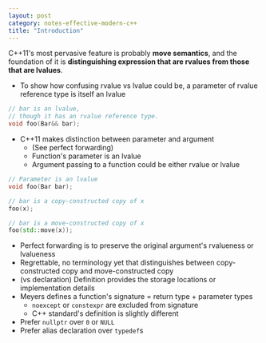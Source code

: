 ```yaml
---
layout: post
category: notes-effective-modern-c++
title: "Introduction"
---
```


C++11's most pervasive feature is probably **move semantics**,
and the foundation of it is **distinguishing expression that are rvalues from those that are lvalues**.

* To show how confusing rvalue vs lvalue could be, a parameter of rvalue reference type is itself an lvalue

```c++
// bar is an lvalue,
// though it has an rvalue reference type.
void foo(Bar&& bar);
```

* C++11 makes distinction between parameter and argument
  * (See perfect forwarding)
  * Function's parameter is an lvalue
  * Argument passing to a function could be either rvalue or lvalue

```c++
// Parameter is an lvalue
void foo(Bar bar);

// bar is a copy-constructed copy of x
foo(x);

// bar is a move-constructed copy of x
foo(std::move(x));
```

* Perfect forwarding is to preserve the original argument's rvalueness or lvalueness
* Regrettable, no terminology yet that distinguishes between copy-constructed copy and move-constructed copy
* (vs declaration) Definition provides the storage locations or implementation details
* Meyers defines a function's signature = return type + parameter types
  * `noexcept` or `constexpr` are excluded from signature
  * C++ standard's definition is slightly different
* Prefer `nullptr` over `0` or `NULL`
* Prefer alias declaration over `typedef`s
